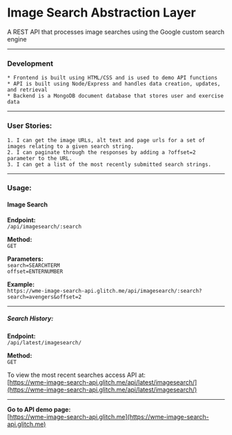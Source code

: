 # Image Search Abstraction Layer

A REST API that processes image searches using the Google custom search engine

---
### Development
    * Frontend is built using HTML/CSS and is used to demo API functions
    * API is built using Node/Express and handles data creation, updates, and retrieval
    * Backend is a MongoDB document database that stores user and exercise data

---
### User Stories:
    1. I can get the image URLs, alt text and page urls for a set of images relating to a given search string.
    2. I can paginate through the responses by adding a ?offset=2 parameter to the URL.
    3. I can get a list of the most recently submitted search strings.

---
### Usage:
#### Image Search
**Endpoint:**  
```/api/imagesearch/:search```

**Method:**  
```GET```

**Parameters:**  
```search=SEARCHTERM```  
```offset=ENTERNUMBER```

**Example:**  
```https://wme-image-search-api.glitch.me/api/imagesearch/:search?search=avengers&offset=2```

---
##### Search History:
**Endpoint:**  
```/api/latest/imagesearch/```

**Method:**  
```GET```

To view the most recent searches access API at:  
[https://wme-image-search-api.glitch.me/api/latest/imagesearch/](https://wme-image-search-api.glitch.me/api/latest/imagesearch/)

---
**Go to API demo page:**  
[https://wme-image-search-api.glitch.me](https://wme-image-search-api.glitch.me)

